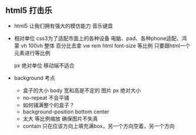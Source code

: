 ## html5 打击乐

- html5 让我们拥有强大的模仿能力
    音乐键盘

- 相对单位
    css3为了适配市面上的各种设备
    电脑、pad、各种phone适配、鸿蒙
    vh 100vh 整体 百分比去拿
    vw 
    rem html font-size 等比例
    只要跟html一个元素进行等比例

    px 绝对单位
    移动端不适合

- background 考点
    - 盒子的大小
        body 宽和高是不定的
        图片 px 绝对大小
    - no-repeat 不会平铺
    - 如何铺满整个的盒子？
    - background-position bottom center
    - 太大 等比例缩放 确保图片不失真
    - contain 只在应该方向上填充满box，另一个方向空着，另一个方向
